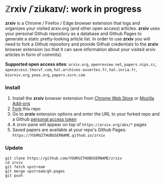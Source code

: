 # ℤrxiv /ˈziɹkaɪv/: work in progress
**zrxiv** is a Chrome / Firefox / Edge browser extension that logs and organizes your visited arxiv.org (and other open access) articles. **zrxiv** uses your personal Github repository as a database and Github Pages to generate a static pretty-looking article list. In order to use **zrxiv** you will need to fork a Github repository and provide Github credentials to the **zrxiv** browser extension (so that it can save information about your visited arxiv articles in form of commits).

**Supported open access sites**: `arxiv.org`, `openreview.net`, `papers.nips.cc`, `openaccess.thecvf.com`, `hal.archives-ouvertes.fr`, `hal.inria.fr`, `biorxiv.org`, `pnas.org`, `papers.ssrn.com`

### Install
1. Install the **zrxiv** browser extension from [Chrome Web Store](https://chrome.google.com/webstore/detail/oleagdnnlndgacibahnhoedjlcdlicoo/publish-accepted?authuser=0&hl=en-US) or [Mozilla Add-ons](https://addons.mozilla.org/en-US/firefox/addon/zrxiv/)
2. [Fork](https://github.com/zrxiv/zrxiv/fork) this repo
3. Go to **zrxiv** extension options and enter the URL to your forked repo and a Github [personal access token](https://github.com/settings/tokens)
4. A zrxiv pane will appear on top of `https://arxiv.org/abs/*` pages
5. Saved papers are available at your repo's Github Pages: `https://YOURGITHUBUSERNAME.github.io/zrxiv`

### Update
```shell
git clone https://github.com/YOURGITHUBUSERNAME/zrxiv
cd zrxiv
git fetch upstream
git merge upstream/gh-pages
git push
```
